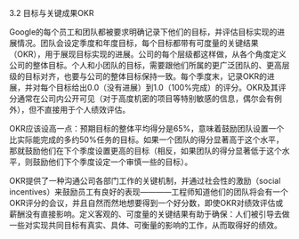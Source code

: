 3.2 目标与关键成果OKR

Google的每个员工和团队都被要求明确记录下他们的目标，并评估目标实现的进展情况。团队会设定季度和年度目标，每个目标都带有可度量的关键结果（OKR），用于展现目标实现的进展。公司的每个层级都这样做，从各个角度定义公司的整体目标。个人和小团队的目标，需要跟他们所属的更广泛团队的、更高层级的目标对齐，也要与公司的整体目标保持一致。每个季度末，记录OKR的进展，并对每个目标给出0.0（没有进展）到1.0（100%完成）的评分。OKR及其评分通常在公司内公开可见（对于高度机密的项目等特别敏感的信息，偶尔会有例外），但不直接用于个人绩效评估。

OKR应该设高一点：预期目标的整体平均得分是65%，意味着鼓励团队设置一个比实际能完成的多约50%任务的目标。如果一个团队的得分显著高于这个水平，那就鼓励他们在下个季度设置更高的目标（相反，如果团队的得分显著低于这个水平，则鼓励他们下个季度设定一个审慎一些的目标）。

OKR提供了一种沟通公司各部门工作的关键机制，并通过社会性的激励（social incentives）来鼓励员工有良好的表现————工程师知道他们的团队将会有一个OKR评分的会议，并且自然而然地想要得到一个好分数，即使OKR对绩效评估或薪酬没有直接影响。定义客观的、可度量的关键结果有助于确保：人们被引导去做一些对实现共同目标有真实、具体、可衡量的影响的工作，从而取得好的绩效。

